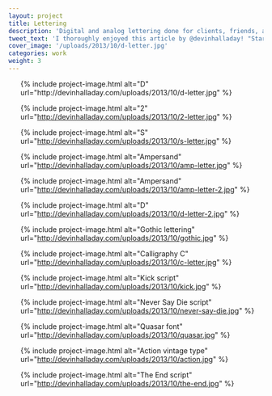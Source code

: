 ```yaml
---
layout: project
title: Lettering
description: 'Digital and analog lettering done for clients, friends, and studio projects.'
tweet_text: 'I thoroughly enjoyed this article by @devinhalladay! "Starting Fresh":'
cover_image: '/uploads/2013/10/d-letter.jpg'
categories: work
weight: 3
---
```

<ul class="small-block-grid-1 large-block-grid-3">
  {% include project-image.html alt="D" url="http://devinhalladay.com/uploads/2013/10/d-letter.jpg" %}

  {% include project-image.html alt="2" url="http://devinhalladay.com/uploads/2013/10/2-letter.jpg" %}

  {% include project-image.html alt="S" url="http://devinhalladay.com/uploads/2013/10/s-letter.jpg" %}

  {% include project-image.html alt="Ampersand" url="http://devinhalladay.com/uploads/2013/10/amp-letter.jpg" %}

  {% include project-image.html alt="Ampersand" url="http://devinhalladay.com/uploads/2013/10/amp-letter-2.jpg" %}

  {% include project-image.html alt="D" url="http://devinhalladay.com/uploads/2013/10/d-letter-2.jpg" %}

  {% include project-image.html alt="Gothic lettering" url="http://devinhalladay.com/uploads/2013/10/gothic.jpg" %}

  {% include project-image.html alt="Calligraphy C" url="http://devinhalladay.com/uploads/2013/10/c-letter.jpg" %}

  {% include project-image.html alt="Kick script" url="http://devinhalladay.com/uploads/2013/10/kick.jpg" %}

  {% include project-image.html alt="Never Say Die script" url="http://devinhalladay.com/uploads/2013/10/never-say-die.jpg" %}

  {% include project-image.html alt="Quasar font" url="http://devinhalladay.com/uploads/2013/10/quasar.jpg" %}

  {% include project-image.html alt="Action vintage type" url="http://devinhalladay.com/uploads/2013/10/action.jpg" %}

  {% include project-image.html alt="The End script" url="http://devinhalladay.com/uploads/2013/10/the-end.jpg" %}
</ul>